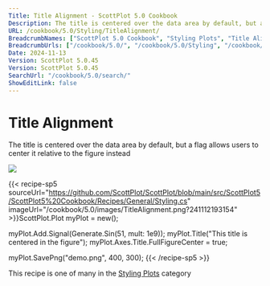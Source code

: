 ```yaml
---
Title: Title Alignment - ScottPlot 5.0 Cookbook
Description: The title is centered over the data area by default, but a flag allows users to center it relative to the figure instead
URL: /cookbook/5.0/Styling/TitleAlignment/
BreadcrumbNames: ["ScottPlot 5.0 Cookbook", "Styling Plots", "Title Alignment"]
BreadcrumbUrls: ["/cookbook/5.0/", "/cookbook/5.0/Styling", "/cookbook/5.0/Styling/TitleAlignment"]
Date: 2024-11-13
Version: ScottPlot 5.0.45
Version: ScottPlot 5.0.45
SearchUrl: "/cookbook/5.0/search/"
ShowEditLink: false
---
```



<div class='d-flex align-items-center mt-5'>
<h1 class='me-2 text-dark my-0 border-0'>Title Alignment</h1>
</div>

The title is centered over the data area by default, but a flag allows users to center it relative to the figure instead

[![](/cookbook/5.0/images/TitleAlignment.png?241112193154)](/cookbook/5.0/images/TitleAlignment.png?241112193154)

{{< recipe-sp5 sourceUrl="https://github.com/ScottPlot/ScottPlot/blob/main/src/ScottPlot5/ScottPlot5%20Cookbook/Recipes/General/Styling.cs" imageUrl="/cookbook/5.0/images/TitleAlignment.png?241112193154" >}}ScottPlot.Plot myPlot = new();

myPlot.Add.Signal(Generate.Sin(51, mult: 1e9));
myPlot.Title("This title is centered in the figure");
myPlot.Axes.Title.FullFigureCenter = true;

myPlot.SavePng("demo.png", 400, 300);
{{< /recipe-sp5 >}}

<div class='my-5 text-center'>This recipe is one of many in the <a href='/cookbook/5.0/Styling'>Styling Plots</a> category</div>


